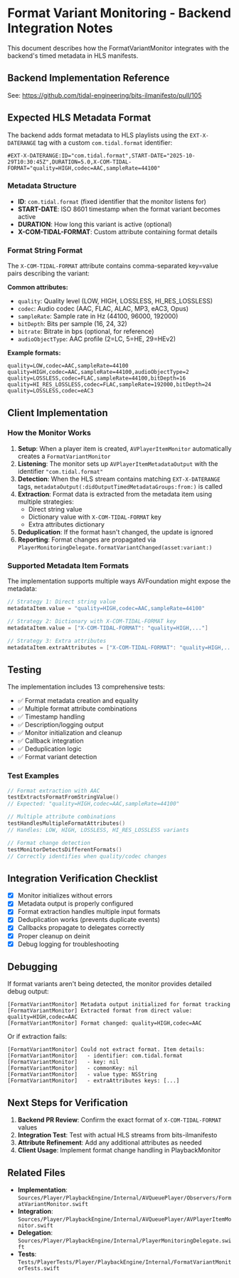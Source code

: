 # Format Variant Monitoring - Backend Integration Notes

This document describes how the FormatVariantMonitor integrates with the backend's timed metadata in HLS manifests.

## Backend Implementation Reference

See: https://github.com/tidal-engineering/bits-ilmanifesto/pull/105

## Expected HLS Metadata Format

The backend adds format metadata to HLS playlists using the `EXT-X-DATERANGE` tag with a custom `com.tidal.format` identifier:

```
#EXT-X-DATERANGE:ID="com.tidal.format",START-DATE="2025-10-29T10:30:45Z",DURATION=5.0,X-COM-TIDAL-FORMAT="quality=HIGH,codec=AAC,sampleRate=44100"
```

### Metadata Structure

- **ID**: `com.tidal.format` (fixed identifier that the monitor listens for)
- **START-DATE**: ISO 8601 timestamp when the format variant becomes active
- **DURATION**: How long this variant is active (optional)
- **X-COM-TIDAL-FORMAT**: Custom attribute containing format details

### Format String Format

The `X-COM-TIDAL-FORMAT` attribute contains comma-separated key=value pairs describing the variant:

**Common attributes:**
- `quality`: Quality level (LOW, HIGH, LOSSLESS, HI_RES_LOSSLESS)
- `codec`: Audio codec (AAC, FLAC, ALAC, MP3, eAC3, Opus)
- `sampleRate`: Sample rate in Hz (44100, 96000, 192000)
- `bitDepth`: Bits per sample (16, 24, 32)
- `bitrate`: Bitrate in bps (optional, for reference)
- `audioObjectType`: AAC profile (2=LC, 5=HE, 29=HEv2)

**Example formats:**
```
quality=LOW,codec=AAC,sampleRate=44100
quality=HIGH,codec=AAC,sampleRate=44100,audioObjectType=2
quality=LOSSLESS,codec=FLAC,sampleRate=44100,bitDepth=16
quality=HI_RES_LOSSLESS,codec=FLAC,sampleRate=192000,bitDepth=24
quality=LOSSLESS,codec=eAC3
```

## Client Implementation

### How the Monitor Works

1. **Setup**: When a player item is created, `AVPlayerItemMonitor` automatically creates a `FormatVariantMonitor`
2. **Listening**: The monitor sets up `AVPlayerItemMetadataOutput` with the identifier `"com.tidal.format"`
3. **Detection**: When the HLS stream contains matching `EXT-X-DATERANGE` tags, `metadataOutput(:didOutputTimedMetadataGroups:from:)` is called
4. **Extraction**: Format data is extracted from the metadata item using multiple strategies:
   - Direct string value
   - Dictionary value with `X-COM-TIDAL-FORMAT` key
   - Extra attributes dictionary
5. **Deduplication**: If the format hasn't changed, the update is ignored
6. **Reporting**: Format changes are propagated via `PlayerMonitoringDelegate.formatVariantChanged(asset:variant:)`

### Supported Metadata Item Formats

The implementation supports multiple ways AVFoundation might expose the metadata:

```swift
// Strategy 1: Direct string value
metadataItem.value = "quality=HIGH,codec=AAC,sampleRate=44100"

// Strategy 2: Dictionary with X-COM-TIDAL-FORMAT key
metadataItem.value = ["X-COM-TIDAL-FORMAT": "quality=HIGH,..."]

// Strategy 3: Extra attributes
metadataItem.extraAttributes = ["X-COM-TIDAL-FORMAT": "quality=HIGH,..."]
```

## Testing

The implementation includes 13 comprehensive tests:

- ✅ Format metadata creation and equality
- ✅ Multiple format attribute combinations
- ✅ Timestamp handling
- ✅ Description/logging output
- ✅ Monitor initialization and cleanup
- ✅ Callback integration
- ✅ Deduplication logic
- ✅ Format variant detection

### Test Examples

```swift
// Format extraction with AAC
testExtractsFormatFromStringValue()
// Expected: "quality=HIGH,codec=AAC,sampleRate=44100"

// Multiple attribute combinations
testHandlesMultipleFormatAttributes()
// Handles: LOW, HIGH, LOSSLESS, HI_RES_LOSSLESS variants

// Format change detection
testMonitorDetectsDifferentFormats()
// Correctly identifies when quality/codec changes
```

## Integration Verification Checklist

- [x] Monitor initializes without errors
- [x] Metadata output is properly configured
- [x] Format extraction handles multiple input formats
- [x] Deduplication works (prevents duplicate events)
- [x] Callbacks propagate to delegates correctly
- [x] Proper cleanup on deinit
- [x] Debug logging for troubleshooting

## Debugging

If format variants aren't being detected, the monitor provides detailed debug output:

```
[FormatVariantMonitor] Metadata output initialized for format tracking
[FormatVariantMonitor] Extracted format from direct value: quality=HIGH,codec=AAC
[FormatVariantMonitor] Format changed: quality=HIGH,codec=AAC
```

Or if extraction fails:

```
[FormatVariantMonitor] Could not extract format. Item details:
[FormatVariantMonitor]   - identifier: com.tidal.format
[FormatVariantMonitor]   - key: nil
[FormatVariantMonitor]   - commonKey: nil
[FormatVariantMonitor]   - value type: NSString
[FormatVariantMonitor]   - extraAttributes keys: [...]
```

## Next Steps for Verification

1. **Backend PR Review**: Confirm the exact format of `X-COM-TIDAL-FORMAT` values
2. **Integration Test**: Test with actual HLS streams from bits-ilmanifesto
3. **Attribute Refinement**: Add any additional attributes as needed
4. **Client Usage**: Implement format change handling in PlaybackMonitor

## Related Files

- **Implementation**: `Sources/Player/PlaybackEngine/Internal/AVQueuePlayer/Observers/FormatVariantMonitor.swift`
- **Integration**: `Sources/Player/PlaybackEngine/Internal/AVQueuePlayer/AVPlayerItemMonitor.swift`
- **Delegation**: `Sources/Player/PlaybackEngine/Internal/PlayerMonitoringDelegate.swift`
- **Tests**: `Tests/PlayerTests/Player/PlaybackEngine/Internal/FormatVariantMonitorTests.swift`
